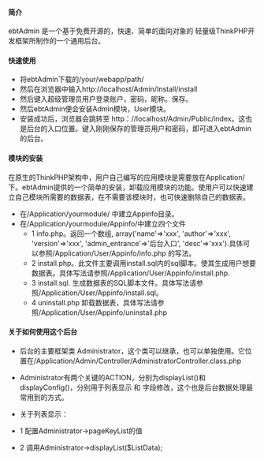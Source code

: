 ﻿#### 简介

ebtAdmin 是一个基于免费开源的，快速、简单的面向对象的 轻量级ThinkPHP开发框架所制作的一个通用后台。

#### 快速使用

* 将ebtAdmin下载的/your/webapp/path/
* 然后在浏览器中输入http://localhost/Admin/Install/install
* 然后键入超级管理员用户登录账户，密码，昵称。保存。
* 然后ebtAdmin便会安装Admin模块，User模块。
* 安装成功后，浏览器会跳转至 http：//localhost/Admin/Public/index。这也是后台的入口位置。键入刚刚保存的管理员用户和密码，即可进入ebtAdmin的后台。

#### 模块的安装

在原生的ThinkPHP架构中，用户自己编写的应用模块是需要放在Application/下。ebtAdmin提供的一个简单的安装，卸载应用模块的功能。使用户可以快速建立自己模块所需要的数据表，在不需要该模块时，也可快速删除自己的数据表。

* 在/Application/yourmodule/ 中建立Appinfo目录。
* 在/Application/yourmodule/Appinfo/中建立四个文件
  * 1 info.php。返回一个数组, array('name'=>'xxx', 'author'=>'xxx', 'version'=>'xxx', 'admin_entrance'=>'后台入口', 'desc'=>'xxx').具体可以参照/Application/User/Appinfo/info.php 的写法。
  * 2 install.php。此文件主要调用install.sql内的sql脚本。使其生成用户想要数据表。具体写法请参照/Application/User/Appinfo/install.php.
  * 3 install.sql. 生成数据表的SQL脚本文件。具体写法请参照/Application/User/Appinfo/install.sql。
  * 4 uninstall.php 卸载数据表，具体写法请参照/Application/User/Appinfo/uninstall.php
  

#### 关于如何使用这个后台

* 后台的主要框架类 Administrator，这个类可以继承，也可以单独使用。它位置在/Application/Admin/Controller/AdministratorController.class.php

* Administrator有两个关键的ACTION，分别为displayList()和displayConfig()，分别用于列表显示 和 字段修改，这个也是后台数据处理最常用到的方式。
 
 * 关于列表显示：
 * 1 配置Administrator->pageKeyList的值
 * 2 调用Administrator->displayList($ListData);

